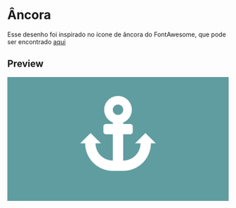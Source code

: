 # Âncora
Esse desenho foi inspirado no ícone de âncora do FontAwesome, que pode ser encontrado [aqui](https://fontawesome.com/v5.15/icons/anchor)
## Preview
<p align="center">
    <img src="preview.jpg" alt="Preview">
</p>
